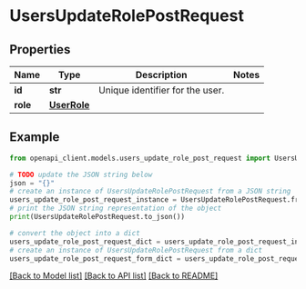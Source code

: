 # UsersUpdateRolePostRequest


## Properties

Name | Type | Description | Notes
------------ | ------------- | ------------- | -------------
**id** | **str** | Unique identifier for the user. | 
**role** | [**UserRole**](UserRole.md) |  | 

## Example

```python
from openapi_client.models.users_update_role_post_request import UsersUpdateRolePostRequest

# TODO update the JSON string below
json = "{}"
# create an instance of UsersUpdateRolePostRequest from a JSON string
users_update_role_post_request_instance = UsersUpdateRolePostRequest.from_json(json)
# print the JSON string representation of the object
print(UsersUpdateRolePostRequest.to_json())

# convert the object into a dict
users_update_role_post_request_dict = users_update_role_post_request_instance.to_dict()
# create an instance of UsersUpdateRolePostRequest from a dict
users_update_role_post_request_form_dict = users_update_role_post_request.from_dict(users_update_role_post_request_dict)
```
[[Back to Model list]](../README.md#documentation-for-models) [[Back to API list]](../README.md#documentation-for-api-endpoints) [[Back to README]](../README.md)


